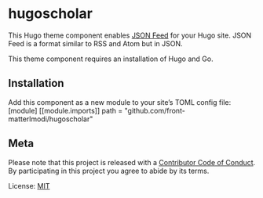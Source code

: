 # hugoscholar

This Hugo theme component enables [JSON Feed](https://jsonfeed.org) for your Hugo site. JSON Feed is a format similar to RSS and Atom but in JSON.

This theme component requires an installation of Hugo and Go.

## Installation

Add this component as a new module to your site’s TOML config file:
[module]
  [[module.imports]]
    path = "github.com/front-matterlmodi/hugoscholar"

## Meta

Please note that this project is released with a [Contributor Code of Conduct](https://github.com/front-matter/hugoscholar/blob/main/CODE_OF_CONDUCT.md). By participating in this project you agree to abide by its terms.  

License: [MIT](https://github.com/front-matter/hugoscholar/blob/main/LICENSE)
